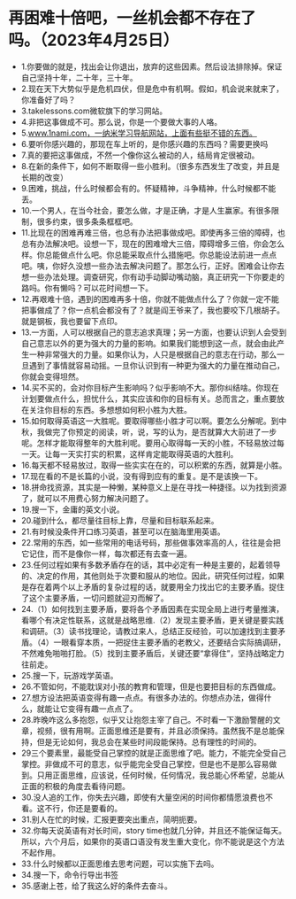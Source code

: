 # 再困难十倍吧，一丝机会都不存在了吗。（2023年4月25日） 

- 1.你要做的就是，找出会让你退出，放弃的这些因素。然后设法排除掉。保证自己坚持十年，二十年，三十年。
- 2.现在天下大势似乎是危机四伏，但是危中有机啊。假如，机会说来就来了，你准备好了吗？
- 3.takelessons.com微软旗下的学习网站。
- 4.非把这事做成不可。那么说，你是一个要做大事的人咯。
- 5.www.1nami.com，一纳米学习导航网站，上面有些挺不错的东西。
- 6.要听你感兴趣的，那现在车上听的，是你感兴趣的东西吗？需要更换吗
- 7.真的要把这事做成，不然一个像你这么被动的人，结局肯定很被动。
- 8.在新的条件下，如何不断取得一些小胜利。（很多东西发生了改变，并且是长期的改变）
- 9.困难，挑战，什么时候都会有的。怀疑精神，斗争精神，什么时候都不能丢。
- 10.一个男人，在当今社会，要怎么做，才是正确，才是人生赢家。有很多限制，很多约束，很多条条框框吧。
- 11.比现在的困难再难三倍，也总有办法把事做成吧。即使再多三倍的障碍，也总有办法解决吧。设想一下，现在的困难增大三倍，障碍增多三倍，你会怎么样。你总能做点什么吧。你总能采取点什么措施吧。你总能设法前进一点点吧。咦，你好久没想一些办法去解决问题了。那怎么行，正好。困难会让你去想一些办法处理。调查研究，你有动手动脚动嘴动脑，真正研究一下你要走的路吗。你有懒吗？可以花时间想一下。
- 12.再艰难十倍，遇到的困难再多十倍，你就不能做点什么了？你就一定不能把事做成了？你一点机会都没有了？就是阎王爷来了，我也要咬下几根胡子。就是钢板，我也要留下点印。
- 13.一方面，人可以根据自己的意志追求真理；另一方面，也要认识到人会受到自己意志以外的更为强大的力量的影响。如果我们能想到这一点，就会由此产生一种非常强大的力量。如果你认为，人只是根据自己的意志在行动，那么一旦遇到了事情就容易动摇。一旦你认识到有一种更为强大的力量在推动自己，你就会变得坦然。
- 14.买不买的，会对你目标产生影响吗？似乎影响不大。那你纠结啥。你现在计划要做点什么，担忧什么，其实应该和你的目标有关。总而言之，重点要放在关注你目标的东西。多想想如何积小胜为大胜。
- 15.如何取得英语这一大胜呢。要取得哪些小胜才可以啊。要怎么分解呢。到中秋，我做完了你预定的阅读，听，说，写的认为，是否就算大大前进了一步呢。怎样才能取得整年的大胜利呢。要用心取得每一天的小胜，不轻易放过每一天。让每一天实打实的积累，这样肯定能取得英语的大胜利。
- 16.每天都不轻易放过，取得一些实实在在的，可以积累的东西，就算是小胜。
- 17.现在看的不是长篇的小说，没有得到应有的重复。是不是该换一下。
- 18.拼命找资源，其实是一种懒，某种意义上是在寻找一种捷径。以为找到资源了，就可以不用费心努力解决问题了。
- 19.搜一下，金庸的英文小说。
- 20.碰到什么，都尽量往目标上靠，尽量和目标联系起来。
- 21.有时候没条件开口练习英语，甚至可以在脑海里用英语。
- 22.常用的东西，如一些常用的电话号码，那些做事效率高的人，往往是会把它记住，而不是像你一样，每次都还有去查一遍。
- 23.任何过程如果有多数矛盾存在的话，其中必定有一种是主要的，起着领导的、决定的作用，其他则处于次要和服从的地位。因此，研究任何过程，如果是存在着两个以上矛盾的复杂过程的话，就要用全力找出它的主要矛盾。捉住了这个主要矛盾，一切问题就迎刃而解了。
- 24.（1）如何找到主要矛盾，要将各个矛盾因素在实现全局上进行考量推演，看哪个有决定性联系，这就是战略思维.（2）发现主要矛盾，更关键是要实践和调研。（3）读书找理论，请教过来人，总结正反经验，可以加速找到主要矛盾。（4）一眼看穿本质，一把捉住主要矛盾的老教父，还要结合实际搞调研，不然难免啪啪打脸。（5）找到主要矛盾后，关键还要“拿得住”，坚持战略定力往前走。
- 25.搜一下，玩游戏学英语。
- 26.不管如何，不能耽误对小孩的教育和管理，但是也要把目标的东西做成。
- 27.想方设法把英语变得有趣一点点。有很多办法的。你想点办法，做得什么，就能让它变得有趣一点点了。
- 28.昨晚咋这么多抱怨，似乎又让抱怨主宰了自己。不时看一下激励警醒的文章，视频，很有用啊。正面思维还是要有，并且必须保持。虽然我不是总能保持，但是无论如何，我总会在某些时间段能保持。总有理性的时间的。
- 29三个要素里，最能受自己掌控的就是正面思维了吧。能力，不能完全受自己掌控。非做成不可的意志，似乎能完全受自己掌控，但是也不是那么容易做到。只用正面思维，应该说，任何时候，任何情况，我总能心怀希望，总能从正面的积极的角度去看待问题。
- 30.没人追的工作，你失去兴趣，即使有大量空闲的时间你都情愿浪费也不看。这不行，你还是要看的。
- 31.别人在忙的时候，汇报更要突出重点，简明扼要。
- 32.你每天说英语有对长时间，story time也就几分钟，并且还不能保证每天。所以，六个月后，如果你的英语口语没有发生重大变化，你不能说是这个方法不起作用。
- 33.什么时候都以正面思维去思考问题，可以实施下去吗。
- 34.搜一下，命令行导出书签
- 35.感谢上苍，给了我这么好的条件去奋斗。
